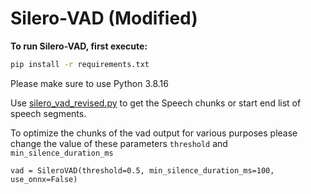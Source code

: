 # Silero-VAD (Modified)

**To run Silero-VAD, first execute:**

```bash
pip install -r requirements.txt
```
Please make sure to use Python 3.8.16 

Use [silero_vad_revised.py](silero_vad_revised.py) to get the Speech chunks or start end list of speech segments.

To optimize the chunks of the vad output for various purposes please change the value of these parameters `threshold` and `min_silence_duration_ms` 

`vad = SileroVAD(threshold=0.5, min_silence_duration_ms=100, use_onnx=False)`

